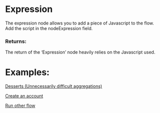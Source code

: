 # Expression
The expression node allows you to add a piece of Javascript to the flow. Add the script in the nodeExpression field.

### Returns:
The return of the ‘Expression’ node heavily relies on the Javascript used. 

# Examples:

[Desserts (Unnecessarily difficult aggregations)](https://github.com/conneqtDocumentation/connectDocumentation/blob/main/Nodes/Examples/Desserts.md)

[Create an account](https://github.com/conneqtDocumentation/connectDocumentation/blob/main/Nodes/Examples/CreateAccount.md)

[Run other flow](https://github.com/conneqtDocumentation/connectDocumentation/blob/main/Nodes/Examples/RunOtherFlow.md)
